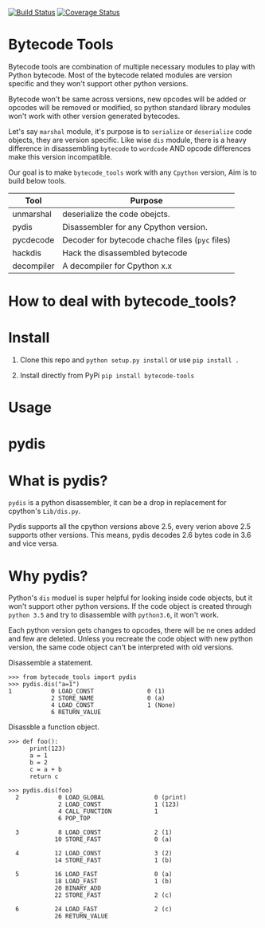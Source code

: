 
[![Build Status](https://travis-ci.com/gsb-eng/bytecode_tools.svg?branch=master)](https://travis-ci.com/gsb-eng/bytecode_tools)
[![Coverage Status](https://img.shields.io/codecov/c/github/gsb-eng/bytecode_tools/master.svg)](https://codecov.io/github/gsb-eng/bytecode_tools?branch=master)
<br />

Bytecode Tools
===============

Bytecode tools are combination of multiple necessary modules to play with Python
bytecode. Most of the bytecode related modules are version specific and they won't support
other python versions.

Bytecode won't be same across versions, new opcodes will be added or opcodes will be removed or modified, so python standard library modules won't work with other version generated bytecodes.

Let's say `marshal` module, it's purpose is to `serialize` or `deserialize` code objects, they are version specific. Like wise `dis` module, there is a heavy difference in disassembling `bytecode` to `wordcode` AND opcode differences make this version incompatible.

Our goal is to make `bytecode_tools` work with any `Cpython` version, Aim is to build below tools.

|Tool|Purpose|
|---|---|
|unmarshal|deserialize the code obejcts.|Completed|
|pydis|Disassembler for any Cpython version.|completed|
|pycdecode|Decoder for bytecode chache files (`pyc` files)|Completed|
|hackdis|Hack the disassembled bytecode|WIP|
|decompiler|A decompiler for Cpython x.x|Planned|


# How to deal with bytecode_tools?

Install
=======

1. Clone this repo and `python setup.py install` or use `pip install .`

2. Install directly from PyPi `pip install bytecode-tools`


Usage
======

pydis
=====

What is pydis?
=========

`pydis` is a python disassembler, it can be a drop in replacement for cpython's
`Lib/dis.py`.

Pydis supports all the cpython versions above 2.5, every verion above 2.5
supports other versions. This means, pydis decodes 2.6 bytes code in 3.6 and
vice versa.

Why pydis?
==========

Python's `dis` moduel is super helpful for looking inside code objects, but it
won't support other python versions. If the code object is created through
`python 3.5` and try to disassemble with `python3.6`, it won't work.

Each python version gets changes to opcodes, there will be ne ones added and few
are deleted. Unless you recreate the code object with new python version, the
same code object can't be interpreted with old versions.


Disassemble a statement.

    >>> from bytecode_tools import pydis
    >>> pydis.dis("a=1")
    1           0 LOAD_CONST               0 (1)
                2 STORE_NAME               0 (a)
                4 LOAD_CONST               1 (None)
                6 RETURN_VALUE

Disassble a function object.

    >>> def foo():
          print(123)
          a = 1
          b = 2
          c = a + b
          return c

    >>> pydis.dis(foo)
      2           0 LOAD_GLOBAL              0 (print)
                  2 LOAD_CONST               1 (123)
                  4 CALL_FUNCTION            1
                  6 POP_TOP

      3           8 LOAD_CONST               2 (1)
                 10 STORE_FAST               0 (a)

      4          12 LOAD_CONST               3 (2)
                 14 STORE_FAST               1 (b)

      5          16 LOAD_FAST                0 (a)
                 18 LOAD_FAST                1 (b)
                 20 BINARY_ADD
                 22 STORE_FAST               2 (c)

      6          24 LOAD_FAST                2 (c)
                 26 RETURN_VALUE
